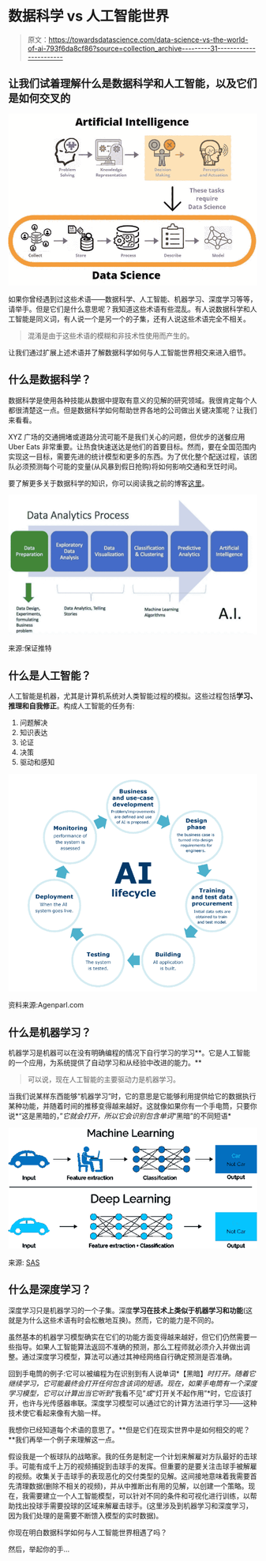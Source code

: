 # 数据科学 vs 人工智能世界

> 原文：<https://towardsdatascience.com/data-science-vs-the-world-of-ai-793f6da8cf86?source=collection_archive---------31----------------------->

## 让我们试着理解什么是数据科学和人工智能，以及它们是如何交叉的

![](img/e7f9e3985416559961307eb1d314ea69.png)

如果你曾经遇到过这些术语——数据科学、人工智能、机器学习、深度学习等等，请举手。但是它们是什么意思呢？我知道这些术语有些混乱。有人说数据科学和人工智能是同义词，有人说一个是另一个的子集，还有人说这些术语完全不相关。

> 混淆是由于这些术语的模糊和非技术性使用而产生的。

让我们通过扩展上述术语并了解数据科学如何与人工智能世界相交来进入细节。

## 什么是数据科学？

数据科学是使用各种技能从数据中提取有意义的见解的研究领域。我很肯定每个人都很清楚这一点。但是数据科学如何帮助世界各地的公司做出关键决策呢？让我们来看看。

XYZ 广场的交通拥堵或道路分流可能不是我们关心的问题，但优步的送餐应用 Uber Eats 非常重要。让热食快速送达是他们的首要目标。然而，要在全国范围内实现这一目标，需要先进的统计模型和更多的东西。为了优化整个配送过程，该团队必须预测每个可能的变量(从风暴到假日抢购)将如何影响交通和烹饪时间。

要了解更多关于数据科学的知识，你可以阅读我之前的博客[这里](https://medium.com/datadriveninvestor/data-science-demystified-what-is-data-science-ef031f6d0b6d)。

![](img/d54b22636e84156a7aafcc11dddd60bb.png)

来源:保证推特

## 什么是人工智能？

人工智能是机器，尤其是计算机系统对人类智能过程的模拟。这些过程包括**学习、推理和自我修正**。构成人工智能的任务有:

1.  问题解决
2.  知识表达
3.  论证
4.  决策
5.  驱动和感知

![](img/af39d2ada32379c45b1cdf2be2c8b448.png)

资料来源:Agenparl.com

## 什么是机器学习？

机器学习是机器可以在没有明确编程的情况下自行学习的学习**。它是人工智能的一个应用，为系统提供了自动学习和从经验中改进的能力。**

> 可以说，现在人工智能的主要驱动力是机器学习。

当我们说某样东西能够“机器学习”时，它的意思是它能够利用提供给它的数据执行某种功能，并随着时间的推移变得越来越好。这就像如果你有一个手电筒，只要你说*“这是黑暗的，”*它就会打开，所以它会识别包含单词*“黑暗”的不同短语*

![](img/f2ea57e521bb77e4946ecbcf1361bee0.png)

来源: [SAS](https://www.sas.com/en_us/insights/analytics/what-is-artificial-intelligence.html)

## 什么是深度学习？

深度学习只是机器学习的一个子集。深度**学习在技术上类似于机器学习和功能**(这就是为什么这些术语有时会松散地互换)。然而，它的能力是不同的。

虽然基本的机器学习模型确实在它们的功能方面变得越来越好，但它们仍然需要一些指导。如果人工智能算法返回不准确的预测，那么工程师就必须介入并做出调整。通过深度学习模型，算法可以通过其神经网络自行确定预测是否准确。

回到手电筒的例子:它可以被编程为在识别到有人说单词*【黑暗】*时打开。随着它继续学习，它可能最终会打开任何包含该词的短语。现在，如果手电筒有一个深度学习模型，它可以计算出当它听到*“我看不见”*或*“灯开关不起作用”*时，它应该打开，也许与光传感器串联。深度学习模型可以通过它的计算方法进行学习——这种技术使它看起来像有大脑一样。

我想你已经知道每个术语的意思了。**但是它们在现实世界中是如何相交的呢？**我们再举一个例子来理解这一点。

假设我是一个板球队的战略家。我的任务是制定一个计划来解雇对方队最好的击球手。可能有成千上万的视频捕捉到击球手的发挥。但重要的是要关注击球手被解雇的视频。收集关于击球手的表现恶化的交付类型的见解。这间接地意味着我需要首先清理数据(删除不相关的视频)，并从中推断出有用的见解，以创建一个策略。现在，我需要建立一个人工智能模型，可以针对不同的条件和可视化进行训练，以帮助找出投球手需要投球的区域来解雇击球手。(这里涉及到机器学习和深度学习，因为我们处理的是需要不断馈入模型的实时数据)。

你现在明白数据科学如何与人工智能世界相遇了吗？

然后，举起你的手…